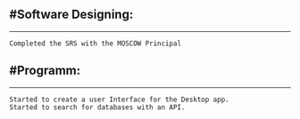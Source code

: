 #Software Designing:
--------------------
--------------------
	Completed the SRS with the MOSCOW Principal

#Programm:
-------------------
-------------------
	Started to create a user Interface for the Desktop app.
	Started to search for databases with an API.

